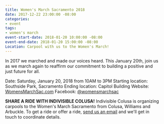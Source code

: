 ```yaml
---
title: Women's March Sacramento 2018
date: 2017-12-22 23:00:00 -08:00
categories:
- event
tags:
- women's march
event-start-date: 2018-01-20 10:00:00 -08:00
event-end-date: 2018-01-20 15:00:00 -08:00
Location: Carpool with us to the Women's March!
---
```


In 2017 we marched and made our voices heard. This January 20th, join us as we march again to reaffirm our commitment to building a positive and just future for all. 

Date: Saturday, January 20, 2018 from 10AM to 3PM
Starting location: Southside Park, Sacramento
Ending location: Capitol Building
Website: [WomensMarchSac.com](http://WomensMarchSac.com)
Facebook: [@womensmarchsac](https://www.facebook.com/events/299702777200197)

**SHARE A RIDE WITH INDIVISIBLE COLUSA!**
Indivisible Colusa is organizing carpools to the Women's March Sacramento from Colusa, Williams and Arbuckle. To get a ride or offer a ride, [send us an email](mailto:indivisiblecolusa@gmail.com) and we'll get in touch to coordinate details. 
